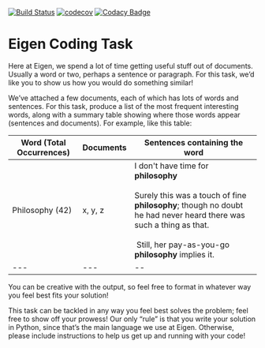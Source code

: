 [![Build Status](https://travis-ci.org/dev-11/eigen-technical-task.svg?branch=master)](https://travis-ci.org/dev-11/eigen-technical-task)
[![codecov](https://codecov.io/gh/dev-11/eigen-technical-task/branch/master/graph/badge.svg)](https://codecov.io/gh/dev-11/eigen-technical-task)
[![Codacy Badge](https://api.codacy.com/project/badge/Grade/5cfd5da40bc744beb49b5f1121bd8822)](https://www.codacy.com/manual/dev-11/eigen-technical-task?utm_source=github.com&amp;utm_medium=referral&amp;utm_content=dev-11/eigen-technical-task&amp;utm_campaign=Badge_Grade)

# Eigen Coding Task
Here at Eigen, we spend a lot of time getting useful stuff out of documents. Usually a word or two, perhaps a sentence or paragraph. For this task, we’d like you to show us how you would do something similar!

We’ve attached a few documents, each of which has lots of words and sentences. For this task, produce a list of the most frequent interesting words, along with a summary table showing where those words appear (sentences and documents). For example, like this table:

|Word (Total Occurrences) | Documents | Sentences containing the word  |
|---|---|---|
|Philosophy (42)| x, y, z | I don't have time for **philosophy** <br/><br/> Surely this was a touch of fine **philosophy**; though no doubt he had never heard there was such a thing as that. <br/><br/>  Still, her pay-as-you-go **philosophy** implies it. |
| ---      | ---      | -- |


You can be creative with the output, so feel free to format in whatever way you feel best fits your solution! 

This task can be tackled in any way you feel best solves the problem; feel free to show off your prowess! Our only “rule” is that you write your solution in Python, since that’s the main language we use at Eigen. Otherwise, please include instructions to help us get up and running with your code! 